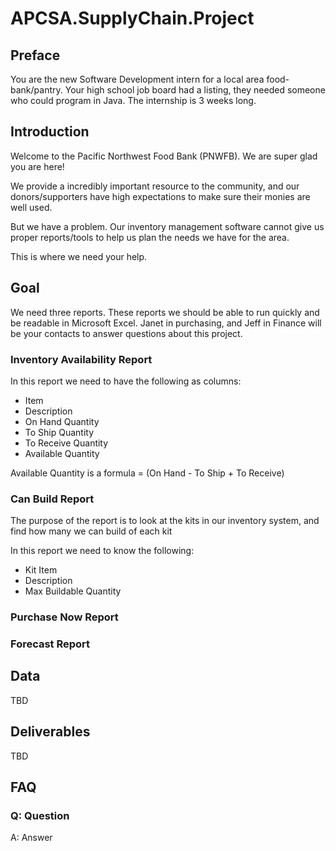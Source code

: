 # APCSA.SupplyChain.Project

## Preface

You are the new Software Development intern for a local area food-bank/pantry. Your high school job board had a listing, they needed someone who could program in Java. The internship is 3 weeks long.

## Introduction
Welcome to the Pacific Northwest Food Bank (PNWFB). We are super glad you are here!

We provide a incredibly important resource to the community, and our donors/supporters have high expectations to make sure their monies are well used.

But we have a problem.  Our inventory management software cannot give us proper reports/tools to help us plan the needs we have for the area.

This is where we need your help.

## Goal

We need three reports.  These reports we should be able to run quickly and be readable in Microsoft Excel.  Janet in purchasing, and Jeff in Finance will be your contacts to answer questions about this project.

### Inventory Availability Report
In this report we need to have the following as columns:

- Item
- Description
- On Hand Quantity
- To Ship Quantity
- To Receive Quantity
- Available Quantity

Available Quantity is a formula = (On Hand - To Ship + To Receive)


### Can Build Report
The purpose of the report is to look at the kits in our inventory system, and find how many we can build of each kit

In this report we need to know the following:

- Kit Item
- Description
- Max Buildable Quantity



### Purchase Now Report


### Forecast Report


###

## Data
TBD

## Deliverables
TBD


## FAQ

### Q: Question
A: Answer

